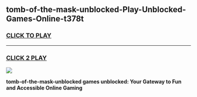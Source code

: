 
## tomb-of-the-mask-unblocked-Play-Unblocked-Games-Online-t378t
<h3>
<a href="https://premium76.site?title=tomb-of-the-mask-unblocked&ref=25A">CLICK TO PLAY</a></h3>
<hr>

<h3>
<a href="https://premium76.site?title=tomb-of-the-mask-unblocked&ref=25A">CLICK 2 PLAY</a>
  
</h3>

<a href="https://premium76.site?title=tomb-of-the-mask-unblocked&ref=25A"><img src="https://clearcache.store/games.png"></a>


**tomb-of-the-mask-unblocked games unblocked: Your Gateway to Fun and Accessible Online Gaming**
